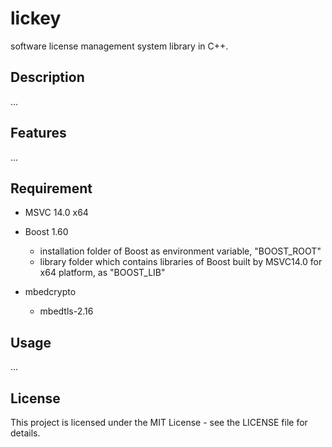 # lickey
software license management system library in C++.

## Description

...

## Features

...

## Requirement

- MSVC 14.0 x64

- Boost 1.60
  - installation folder of Boost as environment variable, "BOOST_ROOT"
  - library folder which contains libraries of Boost built by MSVC14.0 for x64 platform, as "BOOST_LIB"
  
- mbedcrypto
  - mbedtls-2.16

## Usage

...

## License
This project is licensed under the MIT License - see the LICENSE file for details.
